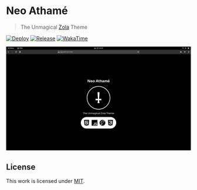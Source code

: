 # Neo Athamé

> The Unmagical [Zola](https://www.getzola.org) Theme

[![Deploy](https://github.com/infinitivewitch/neoathame/actions/workflows/deploy.yml/badge.svg?branch=main)](https://github.com/infinitivewitch/neoathame/actions/workflows/deploy.yml)
[![Release](https://github.com/infinitivewitch/neoathame/actions/workflows/release.yml/badge.svg?branch=main)](https://github.com/infinitivewitch/neoathame/actions/workflows/release.yml)
[![WakaTime](https://wakatime.com/badge/github/infinitivewitch/neoathame.svg)](https://wakatime.com/badge/github/infinitivewitch/neoathame)

![Screenshot](./screenshot.png)

## License

This work is licensed under [MIT](./LICENSE).
